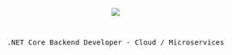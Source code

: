 </br></br>
<p align="center">
<img src="https://img.icons8.com/color/26/000000/github-2.png"/>
</p>

 </br>
 <p align="center">
<samp>
.NET Core Backend Developer - Cloud / Microservices
</samp>
</br></br>
